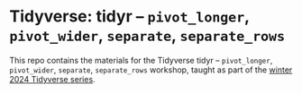 # Tidyverse: tidyr – `pivot_longer`, `pivot_wider`, `separate`, `separate_rows`
This repo contains the materials for the Tidyverse tidyr – `pivot_longer`, `pivot_wider`, `separate`, `separate_rows` workshop, taught as part of the [winter 2024 Tidyverse series](https://github.com/nuitrcs/tidyverse_winter_2024).
